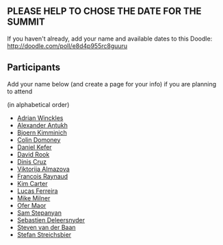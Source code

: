 ## PLEASE HELP TO CHOSE THE DATE FOR THE SUMMIT

If you haven't already, add your name and available dates to this Doodle: http://doodle.com/poll/e8d4p955rc8guuru

## Participants

Add your name below (and create a page for your info) if you are planning to attend

(in alphabetical order)

* [Adrian Winckles](Adrian-Winckles.md)
* [Alexander Antukh](Alexander-Antukh.md)
* [Bjoern Kimminich](Bjoern-Kimminich.md)
* [Colin Domoney](Colin-Domoney.md)
* [Daniel Kefer](Daniel-Kefer.md)
* [David Rook](David-Rook.md)
* [Dinis Cruz](Dinis-Cruz.md)
* [Viktorija Almazova](Viktorija-Almazova.md)
* [Francois Raynaud](Francois-Raynaud.md)
* [Kim Carter](Kim-Carter.md)
* [Lucas Ferreira](Lucas-Ferreira.md)
* [Mike Milner](Mike-Milner.md)
* [Ofer Maor](Ofer-Maor.md)
* [Sam Stepanyan](Sam-Stepanyan.md)
* [Sebastien Deleersnyder](Sebastien-Deleersnyder.md)
* [Steven van der Baan](Steven-van-der-Baan.md)
* [Stefan Streichsbier](Stefan-Streichsbier.md)
